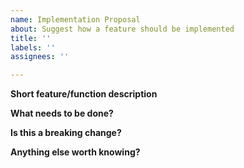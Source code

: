 ```yaml
---
name: Implementation Proposal
about: Suggest how a feature should be implemented
title: ''
labels: ''
assignees: ''

---
```


**Short feature/function description**

**What needs to be done?**

**Is this a breaking change?**

**Anything else worth knowing?**
